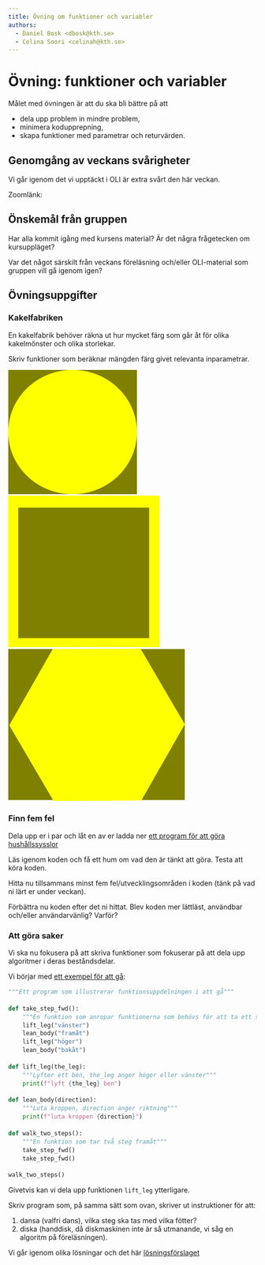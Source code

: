```yaml
---
title: Övning om funktioner och variabler
authors:
  - Daniel Bosk <dbosk@kth.se>
  - Celina Soori <celinah@kth.se>
---
```

# Övning: funktioner och variabler

Målet med övningen är att du ska bli bättre på att

  - dela upp problem in mindre problem,
  - minimera kodupprepning,
  - skapa funktioner med parametrar och returvärden.

## Genomgång av veckans svårigheter

Vi går igenom det vi upptäckt i OLI är extra svårt den här veckan.

Zoomlänk: 

## Önskemål från gruppen

Har alla kommit igång med kursens material? Är det några frågetecken om kursuppläget?

Var det något särskilt från veckans föreläsning och/eller OLI-material som gruppen vill gå igenom igen?

## Övningsuppgifter

### Kakelfabriken

En kakelfabrik behöver räkna ut hur mycket färg som går åt för olika 
kakelmönster och olika storlekar.

Skriv funktioner som beräknar mängden färg givet relevanta inparametrar.

![Kakel: cirkel](https://github.com/dbosk/intropy/raw/master/modules/variables/fig/kakel1.png)
![Kakel: kvadrat](https://github.com/dbosk/intropy/raw/master/modules/variables/fig/kakel2.png)
![Kakel: hexagon](https://github.com/dbosk/intropy/raw/master/modules/variables/fig/kakel3.png)

### Finn fem fel

Dela upp er i par och låt en av er ladda ner [ett program för att göra hushållssysslor](https://github.com/dbosk/intropy/blob/master/modules/variables/tutorial/easy_house_chores.py)

Läs igenom koden och få ett hum om vad den är tänkt att göra. Testa att köra koden.

Hitta nu tillsammans minst fem fel/utvecklingsområden i koden (tänk på vad ni lärt er under veckan).

Förbättra nu koden efter det ni hittat. Blev koden mer lättläst, användbar och/eller användarvänlig? Varför?

### Att göra saker

Vi ska nu fokusera på att skriva funktioner som fokuserar på att dela upp
algoritmer i deras beståndsdelar.

Vi börjar med [ett exempel för att gå][walk]:
```python
"""Ett program som illustrerar funktionsuppdelningen i att gå"""

def take_step_fwd():
    """En funktion som anropar funktionerna som behövs för att ta ett steg"""
    lift_leg("vänster")
    lean_body("framåt")
    lift_leg("höger")
    lean_body("bakåt")

def lift_leg(the_leg):
    """Lyfter ett ben, the_leg anger höger eller vänster"""
    print(f"lyft {the_leg} ben")

def lean_body(direction):
    """Luta kroppen, direction anger riktning"""
    print(f"luta kroppen {direction}")

def walk_two_steps():
    """En funktion som tar två steg framåt"""
    take_step_fwd()
    take_step_fwd()

walk_two_steps()
```
Givetvis kan vi dela upp funktionen `lift_leg` ytterligare.

[walk]: https://github.com/dbosk/intropy/blob/master/modules/variables/tutorial/walk.py

Skriv program som, på samma sätt som ovan, skriver ut instruktioner för att:

  1. dansa (valfri dans), vilka steg ska tas med vilka fötter?
  2. diska (handdisk, då diskmaskinen inte är så utmanande, vi såg en algoritm
     på föreläsningen).

Vi går igenom olika lösningar och det här [lösningsförslaget](https://github.com/dbosk/intropy/blob/master/modules/variables/tutorial/diska.py)
